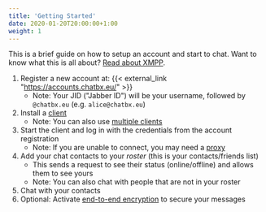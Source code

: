```yaml
---
title: 'Getting Started'
date: 2020-01-20T20:00:00+1:00
weight: 1
---
```


This is a brief guide on how to setup an account and start to chat. Want to know what this is all about? [Read about XMPP](../xmpp/).

1. Register a new account at: {{< external_link "https://accounts.chatbx.eu/" >}}
	- Note: Your JID ("Jabber ID") will be your username, followed by `@chatbx.eu` (e.g. `alice@chatbx.eu`)
2. Install a [client](../clients/)
	- Note: You can also use [multiple clients](../multi_client/)
3. Start the client and log in with the credentials from the account registration
	- Note: If you are unable to connect, you may need a [proxy](../proxy/)
4. Add your chat contacts to your *roster* (this is your contacts/friends list)
	- This sends a request to see their status (online/offline) and allows them to see yours
	- Note: You can also chat with people that are not in your roster
5. Chat with your contacts
6. Optional: Activate [end-to-end encryption](../omemo/) to secure your messages
